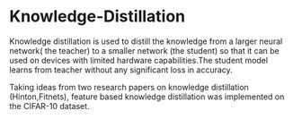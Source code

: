 # Knowledge-Distillation

Knowledge distillation is used to distill the  knowledge from a larger neural network( the teacher) to a smaller network (the student) so that it can be used on devices with limited hardware capabilities.The student model learns from teacher without any significant loss in accuracy.

Taking ideas from two research papers on knowledge distillation (Hinton,Fitnets), feature based knowledge distillation was implemented on the CIFAR-10 dataset.

